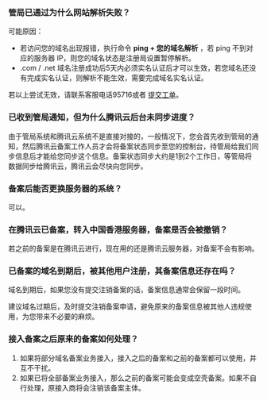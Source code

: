 ### 管局已通过为什么网站解析失败？

可能原因：
- 若访问您的域名出现报错，执行命令 **ping + 您的域名解析** ，若 ping 不到对应的服务器 IP，则您的域名状态是注册局设置暂停解析。
- .com / .net 域名注册成功后5天内必须实名认证后才可以生效，若您域名还没有完成实名认证，则解析不能生效，需要完成域名实名认证。

若以上尝试无效，请联系客服电话95716或者 [提交工单](https://console.cloud.tencent.com/workorder/category)。 

### 已收到管局通知，但为什么腾讯云后台未同步进度？

由于管局系统和腾讯云系统不是直接对接的，一般情况下，您会首先收到管局的通知，然后腾讯云备案工作人员才会将备案状态同步至您的控制台，待管局给我们同步信息后才能给您同步这个信息。备案状态同步大约是1到2个工作日，等管局将数据同步给腾讯云，腾讯云会尽快向您同步。 

### 备案后能否更换服务器的系统？

可以。

### 在腾讯云已备案，转入中国香港服务器，备案是否会被撤销？

若之前的备案是在腾讯云进行，现在用的还是腾讯云服务器，对备案不会有影响。 

### 已备案的域名到期后，被其他用户注册，其备案信息还存在吗？

域名到期后，如果您没有提交注销备案的话，备案信息通常会保留一段时间。

建议域名过期后，及时提交注销备案申请，避免原来的备案信息被其他人违规使用，为您带来不必要的麻烦。

### 接入备案之后原来的备案如何处理？

1. 如果将部分域名备案业务接入，接入之后的备案和之前的备案都可以使用，并互不干扰。
2. 如果已将全部备案业务接入，那么之前的备案可能会变成空壳备案。如果不自行处理，原接入商将会注销该备案主体。

